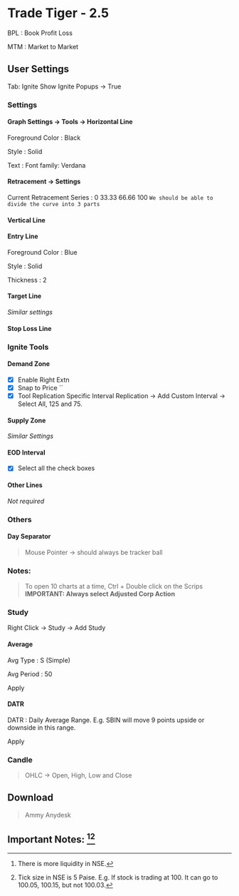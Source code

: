 


# Trade Tiger - 2.5

BPL
: Book Profit Loss

MTM
: Market to Market

## User Settings
Tab: Ignite
Show Ignite Popups -> True

### Settings
#### Graph Settings -> Tools -> Horizontal Line
Foreground Color
: Black

Style
: Solid

Text
: Font family: Verdana

#### Retracement -> Settings
Current Retracement Series
: 0
33.33
66.66
100
`We should be able to divide the curve into 3 parts`

#### Vertical Line

#### Entry Line
Foreground Color
: Blue

Style
: Solid

Thickness
: 2

#### Target Line
*Similar settings*

#### Stop Loss Line

### Ignite Tools
#### Demand Zone
- [X] Enable Right Extn
- [X] Snap to Price
``
- [X] Tool Replication
Specific Interval Replication -> Add Custom Interval -> Select All, 125 and 75.

#### Supply Zone
*Similar Settings*

#### EOD Interval
- [X] Select all the check boxes

#### Other Lines
*Not required*

### Others
#### Day Separator
> Mouse Pointer -> should always be tracker ball

### Notes:
> To open 10 charts at a time, Ctrl + Double click on the Scrips
> **IMPORTANT: Always select Adjusted Corp Action**

### Study
Right Click -> Study -> Add Study
#### Average

Avg Type
: S (Simple)

Avg Period
: 50

Apply

#### DATR
DATR
: Daily Average Range.
E.g. SBIN will move 9 points upside or downside in this range.

Apply

### Candle
> OHLC -> Open, High, Low and Close

## Download
> Ammy
> Anydesk


## Important Notes: [^1][^2]
[^1]: There is more liquidity in NSE.
[^2]: Tick size in NSE is 5 Paise.  E.g. If stock is trading at 100.  It can go to 100.05, 100.15, but not 100.03.

<!--stackedit_data:
eyJoaXN0b3J5IjpbLTE5MTQxMjczMDcsLTIxMTIwNDc2MTgsLT
E3NDI2OTY1NDNdfQ==
-->